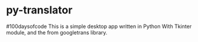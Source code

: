 # py-translator
#100daysofcode This is a simple desktop app written in Python With Tkinter module, and the from googletrans library.
